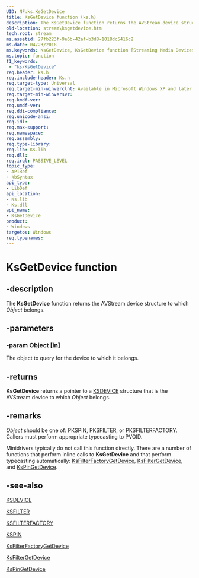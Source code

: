 ```yaml
---
UID: NF:ks.KsGetDevice
title: KsGetDevice function (ks.h)
description: The KsGetDevice function returns the AVStream device structure to which Object belongs.
old-location: stream\ksgetdevice.htm
tech.root: stream
ms.assetid: 27fb223f-9e6b-42af-b3d8-1018dc5416c2
ms.date: 04/23/2018
ms.keywords: KsGetDevice, KsGetDevice function [Streaming Media Devices], avfunc_8459c499-365e-4cd4-927c-b359792937b0.xml, ks/KsGetDevice, stream.ksgetdevice
ms.topic: function
f1_keywords:
 - "ks/KsGetDevice"
req.header: ks.h
req.include-header: Ks.h
req.target-type: Universal
req.target-min-winverclnt: Available in Microsoft Windows XP and later operating systems and DirectX 8.0 and later DirectX versions.
req.target-min-winversvr: 
req.kmdf-ver: 
req.umdf-ver: 
req.ddi-compliance: 
req.unicode-ansi: 
req.idl: 
req.max-support: 
req.namespace: 
req.assembly: 
req.type-library: 
req.lib: Ks.lib
req.dll: 
req.irql: PASSIVE_LEVEL
topic_type:
- APIRef
- kbSyntax
api_type:
- LibDef
api_location:
- Ks.lib
- Ks.dll
api_name:
- KsGetDevice
product:
- Windows
targetos: Windows
req.typenames: 
---
```


# KsGetDevice function


## -description


The<b> KsGetDevice</b> function returns the AVStream device structure to which <i>Object </i>belongs.


## -parameters




### -param Object [in]

The object to query for the device to which it belongs.


## -returns



<b>KsGetDevice</b> returns a pointer to a <a href="https://docs.microsoft.com/windows-hardware/drivers/ddi/content/ks/ns-ks-_ksdevice">KSDEVICE</a> structure that is the AVStream device to which <i>Object</i> belongs.




## -remarks



<i>Object</i> should be one of: PKSPIN, PKSFILTER, or PKSFILTERFACTORY. Callers must perform appropriate typecasting to PVOID.

Minidrivers typically do not call this function directly. There are a number of functions that perform inline calls to <b>KsGetDevice</b> and that perform typecasting automatically: <a href="https://docs.microsoft.com/windows-hardware/drivers/ddi/content/ks/nf-ks-ksfilterfactorygetdevice">KsFilterFactoryGetDevice</a>, <a href="https://docs.microsoft.com/windows-hardware/drivers/ddi/content/ks/nf-ks-ksfiltergetdevice">KsFilterGetDevice</a>, and <a href="https://docs.microsoft.com/windows-hardware/drivers/ddi/content/ks/nf-ks-kspingetdevice">KsPinGetDevice</a>.




## -see-also




<a href="https://docs.microsoft.com/windows-hardware/drivers/ddi/content/ks/ns-ks-_ksdevice">KSDEVICE</a>



<a href="https://docs.microsoft.com/windows-hardware/drivers/ddi/content/ks/ns-ks-_ksfilter">KSFILTER</a>



<a href="https://docs.microsoft.com/windows-hardware/drivers/ddi/content/ks/ns-ks-_ksfilterfactory">KSFILTERFACTORY</a>



<a href="https://docs.microsoft.com/windows-hardware/drivers/ddi/content/ks/ns-ks-_kspin">KSPIN</a>



<a href="https://docs.microsoft.com/windows-hardware/drivers/ddi/content/ks/nf-ks-ksfilterfactorygetdevice">KsFilterFactoryGetDevice</a>



<a href="https://docs.microsoft.com/windows-hardware/drivers/ddi/content/ks/nf-ks-ksfiltergetdevice">KsFilterGetDevice</a>



<a href="https://docs.microsoft.com/windows-hardware/drivers/ddi/content/ks/nf-ks-kspingetdevice">KsPinGetDevice</a>
 

 

